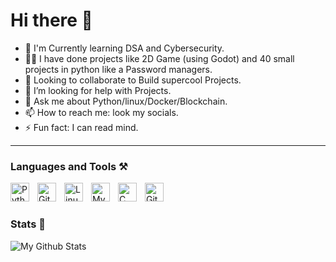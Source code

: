 # Hi there 👋 

<!-- 🔭 I’m currently working on my Profile. -->
- 🌱 I'm Currently learning DSA and Cybersecurity.
- 👨‍🏫 I have done projects like 2D Game (using Godot) and 40 small projects in python like a Password managers.
- 👯 Looking to collaborate to Build supercool Projects.
- 🤔 I’m looking for help with Projects.
- 💬 Ask me about Python/linux/Docker/Blockchain.
- 📫 How to reach me: look my socials.
- ⚡ Fun fact: I can read mind.

---

### Languages and Tools ⚒️


<img align="left" alt="Python" width="30px" style="padding-right:10px;" src="https://cdn.jsdelivr.net/gh/devicons/devicon@latest/icons/python/python-original.svg" />
<img align="left" alt="Git" width="30px" style="padding-right:10px;" src="https://cdn.jsdelivr.net/gh/devicons/devicon/icons/git/git-original.svg" />
<img align="left" alt="Linux" width="30px" style="padding-right:10px;" src="https://cdn.jsdelivr.net/gh/devicons/devicon/icons/linux/linux-original.svg" />
<img align="left" alt="MySql" width="30px" style="padding-right:10px;" src="https://cdn.jsdelivr.net/gh/devicons/devicon@latest/icons/mysql/mysql-original-wordmark.svg" />
<img align="left" alt="C" width="30px" style="padding-right:10px;" src="https://cdn.jsdelivr.net/gh/devicons/devicon@latest/icons/c/c-original.svg" />
<img align="left" alt="GitHub" width="30px" style="padding-right:10px;" src="https://cdn.jsdelivr.net/gh/devicons/devicon@latest/icons/githubcodespaces/githubcodespaces-original.svg" />


<!--

<img align="left" alt="HTML" width="30px" style="padding-right:10px;" src="https://cdn.jsdelivr.net/gh/devicons/devicon/icons/html5/html5-plain.svg" />
<img align="left" alt="CSS" width="30px" style="padding-right:10px;" src="https://cdn.jsdelivr.net/gh/devicons/devicon/icons/css3/css3-plain.svg" />

-->

<br/>

#

### Stats 🗿

![My Github Stats](https://github-readme-stats.vercel.app/api?username=sahilsea&show_icons=true&theme=gruvbox)
